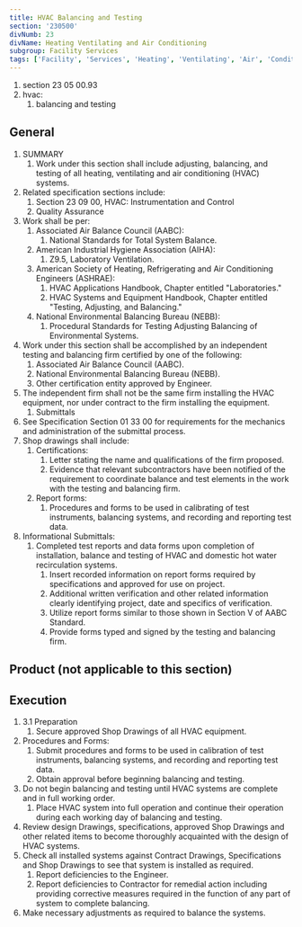 ```yaml
---
title: HVAC Balancing and Testing
section: '230500'
divNumb: 23
divName: Heating Ventilating and Air Conditioning
subgroup: Facility Services
tags: ['Facility', 'Services', 'Heating', 'Ventilating', 'Air', 'Conditioning', 'HVAC', 'Balancing', 'Testing']
---
```


   1. section 23 05 00.93
   1. hvac:
      1. balancing and testing

## General

1. SUMMARY
   1. Work under this section shall include adjusting, balancing, and testing of all heating, ventilating and air conditioning (HVAC) systems. 
2. Related specification sections include:
	1. Section 23 09 00, HVAC: Instrumentation and Control
	2. Quality Assurance
3. Work shall be per:
	1. Associated Air Balance Council (AABC):
		1. National Standards for Total System Balance.
	2. American Industrial Hygiene Association (AIHA):
		1. Z9.5, Laboratory Ventilation.
	3. American Society of Heating, Refrigerating and Air Conditioning Engineers (ASHRAE):
		1. HVAC Applications Handbook, Chapter entitled "Laboratories."
		2. HVAC Systems and Equipment Handbook, Chapter entitled "Testing, Adjusting, and Balancing."
	4. National Environmental Balancing Bureau (NEBB):
		1. Procedural Standards for Testing Adjusting Balancing of Environmental Systems.
4. Work under this section shall be accomplished by an independent testing and balancing firm certified by one of the following:
	1. Associated Air Balance Council (AABC).
	2. National Environmental Balancing Bureau (NEBB).
	3. Other certification entity approved by Engineer.
5. The independent firm shall not be the same firm installing the HVAC equipment, nor under contract to the firm installing the equipment. 
	1. Submittals
6. See Specification Section 01 33 00 for requirements for the mechanics and administration of the submittal process.
7. Shop drawings shall include:
	1. Certifications:
		1. Letter stating the name and qualifications of the firm proposed.
		2. Evidence that relevant subcontractors have been notified of the requirement to coordinate balance and test elements in the work with the testing and balancing firm.
	2. Report forms:
		1. Procedures and forms to be used in calibrating of test instruments, balancing systems, and recording and reporting test data.
8. Informational Submittals:
	1. Completed test reports and data forms upon completion of installation, balance and testing of HVAC and domestic hot water recirculation systems.
		1. Insert recorded information on report forms required by specifications and approved for use on project.
		2. Additional written verification and other related information clearly identifying project, date and specifics of verification.
		3. Utilize report forms similar to those shown in Section V of AABC Standard.
		4. Provide forms typed and signed by the testing and balancing firm.
## Product (not applicable to this section)


## Execution

1. 3.1 Preparation
   1. Secure approved Shop Drawings of all HVAC equipment.
2. Procedures and Forms:
	1. Submit procedures and forms to be used in calibration of test instruments, balancing systems, and recording and reporting test data.
	2. Obtain approval before beginning balancing and testing.
3. Do not begin balancing and testing until HVAC systems are complete and in full working order.
	1. Place HVAC system into full operation and continue their operation during each working day of balancing and testing.
4. Review design Drawings, specifications, approved Shop Drawings and other related items to become thoroughly acquainted with the design of HVAC systems.
5. Check all installed systems against Contract Drawings, Specifications and Shop Drawings to see that system is installed as required.
	1. Report deficiencies to the Engineer.
	2. Report deficiencies to Contractor for remedial action including providing corrective measures required in the function of any part of system to complete balancing.
6. Make necessary adjustments as required to balance the systems.

